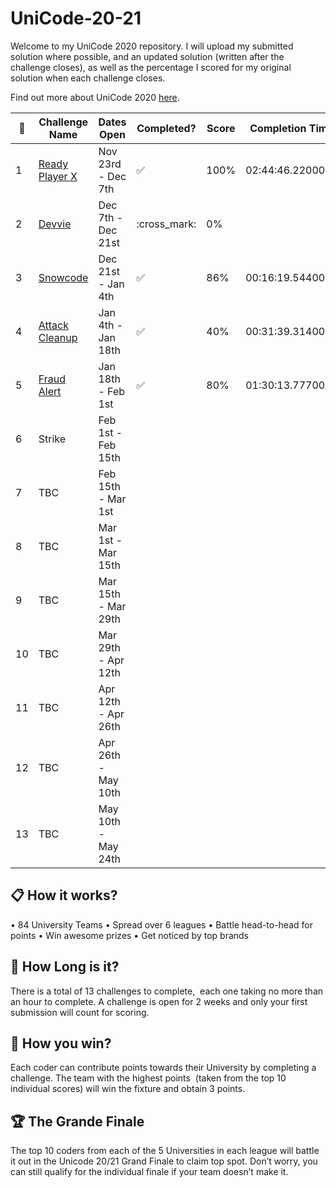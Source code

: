 # UniCode-20-21

Welcome to my UniCode 2020 repository. I will upload my submitted solution where possible, and an updated solution (written after the challenge closes), as well as the percentage I scored for my original solution when each challenge closes.

Find out more about UniCode 2020 [here](https://www.showcode.io/unicode/).


:pencil: | Challenge Name     | Dates Open          | Completed?         | Score | Completion Time
---------|--------------------|---------------------|--------------------|-------|------------------
1        | [Ready Player X][1]| Nov 23rd - Dec 7th  | :white_check_mark: | 100%  | 02:44:46.2200000
2        | [Devvie][2]        | Dec 7th - Dec 21st  | :cross_mark: |   0%  | 
3        | [Snowcode][3]      | Dec 21st - Jan 4th  | :white_check_mark: |  86%  | 00:16:19.5440000
4        | [Attack Cleanup][4]| Jan 4th - Jan 18th  | :white_check_mark: |  40%  | 00:31:39.3140000
5        | [Fraud Alert][5]   | Jan 18th - Feb 1st  | :white_check_mark: |  80%  | 01:30:13.7770000
6        | Strike             | Feb 1st - Feb 15th  |                    |       | 
7        | TBC                | Feb 15th - Mar 1st  |                    |       | 
8        | TBC                | Mar 1st - Mar 15th  |                    |       | 
9        | TBC                | Mar 15th - Mar 29th |                    |       | 
10       | TBC                | Mar 29th - Apr 12th |                    |       | 
11       | TBC                | Apr 12th - Apr 26th |                    |       | 
12       | TBC                | Apr 26th - May 10th |                    |       | 
13       | TBC                | May 10th - May 24th |                    |       | 





## :clipboard:  How it works?

• 84 University Teams
• Spread over 6 leagues
• Battle head-to-head for points
• Win awesome prizes
• Get noticed by top brands

## :red_car:  How Long is it?

There is a total of 13 challenges to complete,  each one taking no more than an hour to complete. 
A challenge is open for 2 weeks and only your first submission will count for scoring.

## :rocket:  How you win?

Each coder can contribute points towards their University by completing a challenge. 
The team with the highest points  (taken from the top 10 individual scores) will win the fixture and obtain 3 points.

## :trophy: The Grande Finale

The top 10 coders from each of the 5 Universities in each league will battle it out in the Unicode 20/21 Grand Finale to claim top spot.
Don’t worry, you can still qualify for the individual finale if your team doesn’t make it.

[1]:https://github.com/namd97/showcode-Unicode-20-21/tree/main/src/unicode2021/namd97/challenge1/Cipher.java
[2]:https://github.com/namd97/showcode-Unicode-20-21/tree/main/src/unicode2021/namd97/challenge2/Solution.java
[3]:https://github.com/namd97/showcode-Unicode-20-21/tree/main/src/unicode2021/namd97/challenge3/Solution.java
[4]:https://github.com/namd97/showcode-Unicode-20-21/tree/main/src/unicode2021/namd97/challenge4/AttackCleanup.java
[5]:https://github.com/namd97/showcode-Unicode-20-21/tree/main/src/unicode2021/namd97/challenge5/PairValidator.java